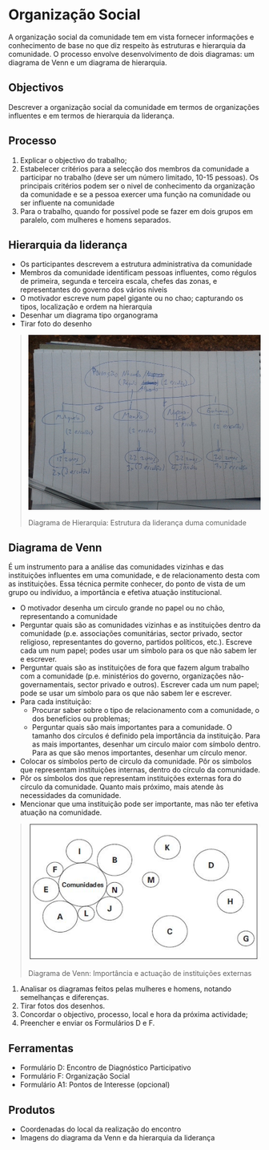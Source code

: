 # Organização Social

A organização social da comunidade tem em vista fornecer informações e conhecimento de base no que diz respeito às estruturas e hierarquia da comunidade. O processo envolve desenvolvimento de dois diagramas: um diagrama de Venn e um diagrama de hierarquia.

## Objectivos

Descrever a organização social da comunidade em termos de organizações influentes e em termos de hierarquia da liderança.

## Processo

1. Explicar o objectivo do trabalho;
2. Estabelecer critérios para a selecção dos membros da comunidade a participar no trabalho \(deve ser um número limitado, 10-15 pessoas\). Os principais critérios podem ser o nivel de conhecimento da organização da comunidade e se a pessoa exercer uma função na comunidade ou ser influente na comunidade
3. Para o trabalho, quando for possível pode se fazer em dois grupos em paralelo, com mulheres e homens separados.

## Hierarquia da liderança

* Os participantes descrevem a estrutura administrativa da comunidade
* Membros da comunidade identificam pessoas influentes, como régulos de primeira, segunda e terceira escala, chefes das zonas, e representantes do governo dos vários níveis
* O motivador escreve num papel gigante ou no chao; capturando os tipos, localização e ordem na hierarquia
* Desenhar um diagrama tipo organograma
* Tirar foto do desenho

> ![](../../.gitbook/assets/venn_diag_orgsoc.jpg)
>
> Diagrama de Hierarquia: Estrutura da liderança duma comunidade

## Diagrama de Venn

É um instrumento para a análise das comunidades vizinhas e das instituições influentes em uma comunidade, e de relacionamento desta com as instituições. Essa técnica permite conhecer, do ponto de vista de um grupo ou indivíduo, a importância e efetiva atuação institucional.

* O motivador desenha um circulo grande no papel ou no chão, representando a comunidade
* Perguntar quais são as comunidades vizinhas e as instituições dentro da comunidade \(p.e. associações comunitárias, sector privado, sector religioso, representantes do governo, partidos políticos, etc.\). Escreve cada um num papel; podes usar um símbolo para os que não sabem ler e escrever.
* Perguntar quais são as instituições de fora que fazem algum trabalho com a comunidade \(p.e. ministérios do governo, organizações não-governamentais, sector privado e outros\). Escrever cada um num papel; pode se usar um símbolo para os que não sabem ler e escrever.
* Para cada instituição:
  * Procurar saber sobre o tipo de relacionamento com a comunidade, o dos benefícios ou problemas;
  * Perguntar quais são mais importantes para a comunidade. O tamanho dos círculos é definido pela importância da instituição. Para as mais importantes, desenhar um circulo maior com símbolo dentro. Para as que são menos importantes, desenhar um círculo menor.
* Colocar os símbolos perto de circulo da comunidade. Pôr os símbolos que representam instituições internas, dentro do círculo da comunidade.
* Pôr os símbolos dos que representam instituições externas fora do círculo da comunidade. Quanto mais próximo, mais atende às necessidades da comunidade.
* Mencionar que uma instituição pode ser importante, mas não ter efetiva atuação na comunidade.

> ![](../../.gitbook/assets/venn_diag_orgsoc1.jpg)
>
> Diagrama de Venn: Importância e actuação de instituições externas

1. Analisar os diagramas feitos pelas mulheres e homens, notando semelhanças e diferenças.
2. Tirar fotos dos desenhos.
3. Concordar o objectivo, processo, local e hora da próxima actividade;
4. Preencher e enviar os Formulários D e F.

## Ferramentas

* Formulário D: Encontro de Diagnóstico Participativo
* Formulário F: Organização Social
* Formulário A1: Pontos de Interesse \(opcional\)

## Produtos

* Coordenadas do local da realização do encontro
* Imagens do diagrama da Venn e da hierarquia da liderança

